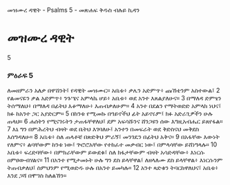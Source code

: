 ﻿
 መዝሙረ ዳዊት - Psalms 5 - መጽሐፍ ቅዱስ ብሉይ ኪዳን
# መዝሙረ ዳዊት
5
### ምዕራፍ 5
ለመዘምራን አለቃ በዋሽንት፤ የዳዊት መዝሙር። 
 አቤቱ፥ ቃሌን አድምጥ፥ ጩኸቴንም አስተውል፤
2  የልመናዬን ቃል አድምጥ፥ ንጉሤና አምላኬ ሆይ፥ አቤቱ፥ ወደ አንተ እጸልያለሁና።
3  በማለዳ ድምፄን ትሰማለህ፥ በማለዳ በፊትህ እቆማለሁ፥ እጠብቃለሁም።
4  አንተ በደልን የማትወድድ አምላክ ነህና፤ ክፉ ከአንተ ጋር አያድርም።
5  በከንቱ የሚመኩ በዓይኖችህ ፊት አይኖሩም፤ ክፉ አድራጊዎችን ሁሉ ጠላህ።
6  ሐሰትን የሚናገሩትን ታጠፋቸዋለህ፤ ደም አፍሳሹንና ሸንጋዩን ሰው እግዚአብሔር ይጸየፋል።
7  እኔ ግን በምሕረትህ ብዛት ወደ ቤትህ እገባለሁ፤ አንተን በመፍራት ወደ ቅድስናህ መቅደስ እሰግዳለሁ።
8  አቤቱ፥ ስለ ጠላቶቼ በጽድቅህ ምራኝ፤ መንገዴን በፊትህ አቅና።
9  በአፋቸው እውነት የለምና፥ ልባቸውም ከንቱ ነው፤ ጕሮሮአቸው የተከፈተ መቃብር ነው፤ በምላሳቸው ይሸነግላሉ።
10  አቤቱ፥ ፍረድባቸው፥ በምክራቸውም ይውደቁ፤ ስለ ክፋታቸውም ብዛት አሳድዳቸው፥ እነርሱ ዐምፀውብሃልና።
11  በአንተ የሚታመኑት ሁሉ ግን ደስ ይላቸዋል፤ ለዘላለሙ ደስ ይላቸዋል፥ እነርሱንም ትጠብቃለህ፤ ስምህንም የሚወድዱ ሁሉ በአንተ ይመካሉ።
12  አንተ ጻድቁን ትባርከዋለህና፤ አቤቱ፥ እንደ ጋሻ በሞገስ ከለልኸን። 
